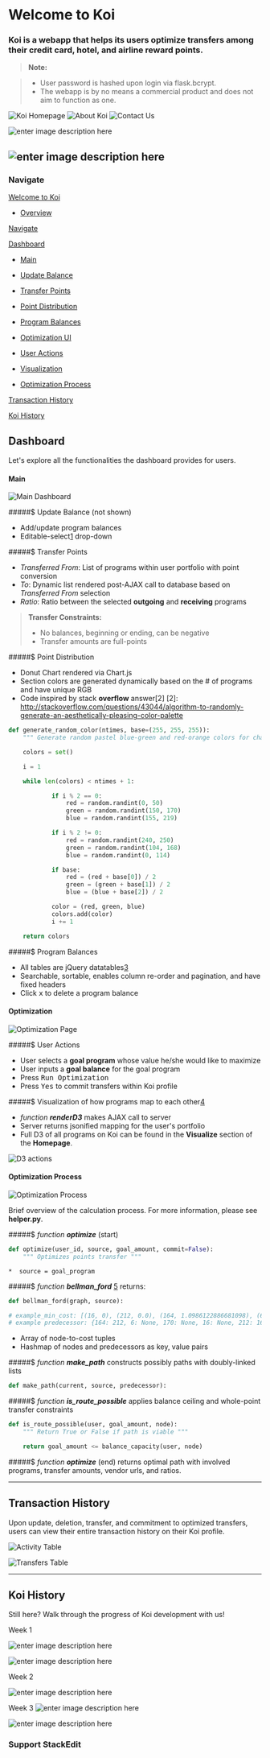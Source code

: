 **Welcome to Koi**
===================
### Koi is a webapp that helps its users optimize transfers among their credit card, hotel, and airline reward points.  
> **Note:**

> - User password is hashed upon login via flask.bcrypt.
> - The webapp is by no means a commercial product and does not aim to function as one. 

![Koi Homepage](https://lh3.googleusercontent.com/-TvL6pvy9lnM/WL2-sBoFRGI/AAAAAAAAQaM/oRrKYalmyl8PF8XNiJvCTEJqx_OLp-CzgCLcB/s0/Homepage_vF.png "Homepage_vF.png")
![About Koi](https://lh3.googleusercontent.com/-I9TpDXnqmnI/WMBJbAfEmUI/AAAAAAAAQhY/va8jQdJapNUuEYMOkcUV9eboiMfSVTU0QCLcB/s0/Visualize.png "Visualize.png")
![Contact Us](https://lh3.googleusercontent.com/-FbPIjBSiqYc/WL3BFgwJsrI/AAAAAAAAQao/3iOfm3a9zG0poHRUdeeA5-rWd88dl_93gCLcB/s0/ContactUs.png "ContactUs.png")

![enter image description here](https://lh3.googleusercontent.com/-RDWu8rnRiSg/WMBQnQlBV4I/AAAAAAAAQjI/bWkB9plOczku8e0c3KM49D8ZmZLnb71gQCLcB/s0/demo1.gif "demo1.gif")

![enter image description here](https://lh3.googleusercontent.com/-tkWBTmO8XUs/WMBOg2iNTjI/AAAAAAAAQio/VrT95qvrSXkJ8Hd20OwsZ7yxPNeJVMdrgCLcB/s0/demo2.gif "demo2.gif")
----------

### Navigate

[Welcome to Koi](https://github.com/linvivian7/koi#welcome-to-koi)

* [Overview](https://github.com/linvivian7/koi#koi-is-a-webapp-that-helps-its-users-optimize-transfers-among-their-credit-card-hotel-and-airline-reward-points)

[Navigate](https://github.com/linvivian7/koi#navigate)

[Dashboard](https://github.com/linvivian7/koi#dashboard)

 * [Main](https://github.com/linvivian7/koi#main)
  * [Update Balance](https://github.com/linvivian7/koi#-update-balance--not-shown)
  * [Transfer Points](https://github.com/linvivian7/koi#-transfer-points)
  * [Point Distribution](https://github.com/linvivian7/koi#-point-distribution)
  * [Program Balances](https://github.com/linvivian7/koi#-program-balances)
 * [Optimization UI](https://github.com/linvivian7/koi#optimization)
  * [User Actions](https://github.com/linvivian7/koi#-user-actions)
  * [Visualization](https://github.com/linvivian7/koi#-visualization-of-how-programs-map-to-each-other4)

 * [Optimization Process](https://github.com/linvivian7/koi#optimization-process)
 
[Transaction History](https://github.com/linvivian7/koi#transaction-history)

[Koi History](https://github.com/linvivian7/koi#koi-history)


Dashboard
-------------
Let's explore all the functionalities the dashboard provides for users.

#### Main
![Main Dashboard](https://lh3.googleusercontent.com/-fxwG8ItMq7A/WL3HsHNMOoI/AAAAAAAAQb8/RXHR13kdocIekZe8OeCsAJLj57RGz3c2QCLcB/s0/Dashboard.png "Dashboard.png")

#####$ Update Balance  (not shown)

 - Add/update program balances
 - Editable-select[1] drop-down

 [1]:  https://github.com/indrimuska/jquery-editable-select

#####$ Transfer Points

 - *Transferred From*: List of programs within user portfolio with point conversion 
 - *To*: Dynamic list rendered post-AJAX call to database based on *Transferred From* selection
 - *Ratio*: Ratio between the selected **outgoing** and **receiving** programs
 
 > **Transfer Constraints:**
> - No balances, beginning or ending, can be negative
> - Transfer amounts are full-points

#####$ Point Distribution 

 - Donut Chart rendered via Chart.js
 - Section colors are generated dynamically based on the # of programs and have unique RGB
 - Code inspired by stack **overflow** answer[2]
[2]: http://stackoverflow.com/questions/43044/algorithm-to-randomly-generate-an-aesthetically-pleasing-color-palette
```python
def generate_random_color(ntimes, base=(255, 255, 255)):
    """ Generate random pastel blue-green and red-orange colors for charts """

    colors = set()

    i = 1

    while len(colors) < ntimes + 1:

            if i % 2 == 0:
                red = random.randint(0, 50)
                green = random.randint(150, 170)
                blue = random.randint(155, 219)

            if i % 2 != 0:
                red = random.randint(240, 250)
                green = random.randint(104, 168)
                blue = random.randint(0, 114)

            if base:
                red = (red + base[0]) / 2
                green = (green + base[1]) / 2
                blue = (blue + base[2]) / 2

            color = (red, green, blue)
            colors.add(color)
            i += 1

    return colors

```

#####$ Program Balances 

 - All tables are jQuery datatables[3] 
 - Searchable, sortable, enables column re-order and pagination, and have fixed headers
 - Click <kbd>x</kbd> to delete a program balance

[3]: https://datatables.net/

#### Optimization

![Optimization Page](https://lh3.googleusercontent.com/-dYT2Ivwp7IM/WL3Mqwa6FqI/AAAAAAAAQcM/AwRk__NfMsY8oda9SaNrAOH3uhXZ3IHSgCLcB/s0/Optimize.png "Optimize.png")

#####$ User Actions

 - User selects a **goal program** whose value he/she would like to maximize
 - User inputs a **goal balance** for the goal program 
 - Press <kbd>Run Optimization</kbd>
 - Press <kbd>Yes</kbd> to commit transfers within Koi profile

#####$ Visualization of how programs map to each other[4]

 - _function **renderD3**_ makes AJAX call to server
 - Server returns jsonified mapping for the user's portfolio
 - Full D3 of all programs on Koi can be found in the **Visualize** section of the **Homepage**.
 
 [4]: http://www.coppelia.io/2014/07/an-a-to-z-of-extra-features-for-the-d3-force-layout/

 ![D3 actions](https://lh3.googleusercontent.com/-rjH4WESmjaU/WL3PKX7EcZI/AAAAAAAAQcY/MM07RpWMH0Eef99HTjUAmVpxxn7Tz9TRwCLcB/s0/D3.png "D3.png")
 
#### Optimization Process
![Optimization Process](https://lh3.googleusercontent.com/JbtvzNuV0GWMyk8HjvkVD5OSaFr4S4qBS4Ws7wV6Mb4Cz7vmPw3kp077up3KXaOsyH8qykXs8w=s0 "process.png")

Brief overview of the calculation process. For more information, please see **helper.py**.

#####$ _function **optimize**_  (start)
```python 
def optimize(user_id, source, goal_amount, commit=False):
    """ Optimizes points transfer """
```
	*  source = goal_program

#####$ _function **bellman\_ford**_ [5] returns:

```python 
def bellman_ford(graph, source):
```

```python 
# example_min_cost: [(16, 0), (212, 0.0), (164, 1.0986122886681098), (6, inf), (170, inf), (187, inf)]
# example predecessor: {164: 212, 6: None, 170: None, 16: None, 212: 16, 187: None}
```
 - Array of node-to-cost tuples
 - Hashmap of nodes and predecessors as key, value pairs

[5]: https://gist.github.com/joninvski/701720

#####$ _function **make\_path**_ constructs possibly paths with doubly-linked lists
```python 
def make_path(current, source, predecessor):
```

#####$ _function **is\_route\_possible**_ applies balance ceiling and whole-point transfer constraints
```python 
def is_route_possible(user, goal_amount, node):
    """ Return True or False if path is viable """

    return goal_amount <= balance_capacity(user, node)
```

#####$ _function **optimize**_  (end) returns optimal path with involved programs, transfer amounts, vendor urls, and ratios.


----------


Transaction History
-------------------

Upon update, deletion, transfer, and commitment to optimized transfers, users can view their entire transaction history on their Koi profile. 

![Activity Table](https://lh3.googleusercontent.com/-TYi6x9dHrww/WL3VxlY12-I/AAAAAAAAQc0/AbkXZ4_2N1QIBi_Hq49dMoKjkO7YGHPzgCLcB/s0/Activity.png "Activity.png")

![Transfers Table](https://lh3.googleusercontent.com/-7JAtOGdheb8/WL3WAk6g62I/AAAAAAAAQc8/-lE3QgQpdDcbrJg6ARaT1A9I2Qp0ZNSwgCLcB/s0/Transfers.png "Transfers.png")

----------

Koi History
-------------------

Still here? Walk through the progress of Koi development with us! 

Week 1 

![enter image description here](https://lh3.googleusercontent.com/-1Ue7VCpKFNA/WL3ZTPIgPUI/AAAAAAAAQd4/XNyyFhw7i8YegTQ3YmFb06VBOZMC6Zn7wCLcB/s0/Screenshot+2017-02-13+12.22.31.png "2-13-17_Homepage.png")

![enter image description here](https://lh3.googleusercontent.com/-9CvvjzIuztY/WL3YxrYAGAI/AAAAAAAAQdk/0Z1vas6KLaQVxhdowmzwDN2geb7mvp6twCLcB/s0/ActivityHistory.png "2-13-17_ActivityHistory.png")

Week 2

![enter image description here](https://lh3.googleusercontent.com/-IHXE2zM4Y2g/WL3Zq0Nn5nI/AAAAAAAAQeI/aLklVjSBhZo-F3Nqf4py6diAABhreyQqwCLcB/s0/Screenshot+2017-02-17+02.31.23.png "02-17-17_homepage.png")

Week 3
![enter image description here](https://lh3.googleusercontent.com/-A2fzB7sgD4E/WL3aUv-px8I/AAAAAAAAQeg/AfEJA0XxnLEvtyleBmewMxmeYRS0NiWhwCLcB/s0/Screenshot+2017-02-23+22.03.18.png "2-23-17_visualize.png")

![enter image description here](https://lh3.googleusercontent.com/-oDR4WC0lSNQ/WL3avhYppFI/AAAAAAAAQew/NvcNBOwOuT4zifdlrpKribmqnB4-OLiLACLcB/s0/Screenshot+2017-02-23+22.01.08.png "2-23-17_activity.png")


### Support StackEdit

  [^stackedit]: [StackEdit](https://stackedit.io/) is a full-featured, open-source Markdown editor based on PageDown, the Markdown library used by Stack Overflow and the other Stack Exchange sites.